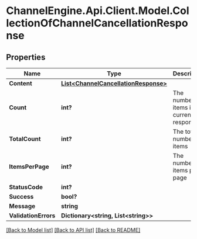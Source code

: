 # ChannelEngine.Api.Client.Model.CollectionOfChannelCancellationResponse
## Properties

Name | Type | Description | Notes
------------ | ------------- | ------------- | -------------
**Content** | [**List&lt;ChannelCancellationResponse&gt;**](ChannelCancellationResponse.md) |  | [optional] 
**Count** | **int?** | The number of items in the current response | [optional] 
**TotalCount** | **int?** | The total number of items | [optional] 
**ItemsPerPage** | **int?** | The number of items per page | [optional] 
**StatusCode** | **int?** |  | [optional] 
**Success** | **bool?** |  | [optional] 
**Message** | **string** |  | [optional] 
**ValidationErrors** | **Dictionary&lt;string, List&lt;string&gt;&gt;** |  | [optional] 

[[Back to Model list]](../README.md#documentation-for-models) [[Back to API list]](../README.md#documentation-for-api-endpoints) [[Back to README]](../README.md)

